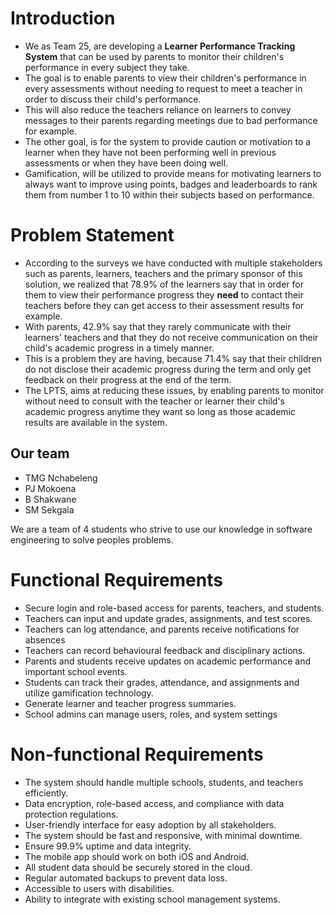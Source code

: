 # Introduction

 - We as Team 25, are developing a **Learner Performance Tracking System** that can be used by parents to monitor their children's performance in every subject they take.
 - The goal is to enable parents to view their children's performance in every assessments without needing to request to meet a teacher in order to discuss their child's performance.
 - This will also reduce the teachers reliance on learners to convey messages to their parents regarding meetings due to bad performance for example.
 - The other goal, is for the system to provide caution or motivation to a learner when they have not been performing well in previous assessments or when they have been doing well.
 - Gamification, will be utilized to provide means for motivating learners to always want to improve using points, badges and leaderboards to rank them from number 1 to 10 within their subjects based on performance.

# Problem Statement

 - According to the surveys we have conducted with multiple stakeholders such as parents, learners, teachers and the primary sponsor of this solution, we realized that 78.9% of the learners say that in order for them to view their performance progress they **need** to contact their teachers before they can get access to their assessment results for example.
 - With parents, 42.9% say that they rarely communicate with their learners' teachers and that they do not receive communication on their child's academic progress in a timely manner.
 - This is a problem they are having, because 71.4% say that their children do not disclose their academic progress during the term and only get feedback on their progress at the end of the term.
 - The LPTS, aims at reducing these issues, by enabling parents to monitor without need to consult with the teacher or learner their child's academic progress anytime they want so long as those academic results are available in the system.

## Our team

  - TMG Nchabeleng
  - PJ Mokoena
  - B Shakwane
  - SM Sekgala
  
We are a team of 4 students who strive to use our knowledge in software engineering to solve peoples problems.

# Functional Requirements

  - Secure login and role-based access for parents, teachers, and students. 
  - Teachers can input and update grades, assignments, and test scores.
  - Teachers can log attendance, and parents receive notifications for absences
  - Teachers can record behavioural feedback and disciplinary actions.
  - Parents and students receive updates on academic performance and important school events.
  - Students can track their grades, attendance, and assignments and utilize gamification technology. 
  - Generate learner and teacher progress summaries.
  - School admins can manage users, roles, and system settings

# Non-functional Requirements

  - The system should handle multiple schools, students, and teachers efficiently. 
  - Data encryption, role-based access, and compliance with data protection regulations. 
  - User-friendly interface for easy adoption by all stakeholders.
  - The system should be fast and responsive, with minimal downtime.
  - Ensure 99.9% uptime and data integrity.
  - The mobile app should work on both iOS and Android. 
  - All student data should be securely stored in the cloud.
  - Regular automated backups to prevent data loss. 
  - Accessible to users with disabilities.
  - Ability to integrate with existing school management systems. 
